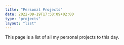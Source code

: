 ```yaml
---
title: "Personal Projects"
date: 2022-09-19T17:50:09+02:00
type: "projects"
layout: "list"
---
```


This page is a list of all my personal projects to this day.

